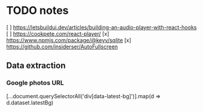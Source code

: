# TODO notes

[ ] https://letsbuildui.dev/articles/building-an-audio-player-with-react-hooks
[ ] https://cookpete.com/react-player/
[x] https://www.npmjs.com/package/@keyv/sqlite
[x] https://github.com/insiderser/AutoFullscreen

## Data extraction


### Google photos URL

[...document.querySelectorAll('div[data-latest-bg]')].map(d => d.dataset.latestBg) 